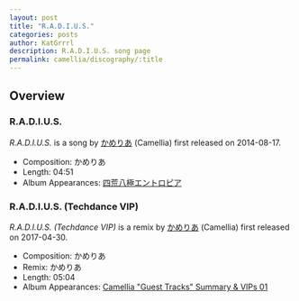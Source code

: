 ```yaml
---
layout: post
title: "R.A.D.I.U.S."
categories: posts
author: KatGrrrl
description: R.A.D.I.U.S. song page
permalink: camellia/discography/:title
---
```


## Overview

### R.A.D.I.U.S.

*R.A.D.I.U.S.* is a song by [かめりあ](/camellia) (Camellia) first released on 2014-08-17.

* Composition: かめりあ
* Length: 04:51
* Album Appearances: [四荒八極エントロピア](http://binzo.co/c86/)

### R.A.D.I.U.S. (Techdance VIP)

*R.A.D.I.U.S. (Techdance VIP)* is a remix by [かめりあ](/camellia) (Camellia) first released on 2017-04-30.

* Composition: かめりあ
* Remix: かめりあ
* Length: 05:04
* Album Appearances: [Camellia "Guest Tracks" Summary & VIPs 01](<{% link postsInclude/_posts/camellia/albums/Camellia-Guest-Tracks-Summary-VIPs-01/2023-12-20-Camellia-Guest-Tracks-Summary-VIPs-01.md %}>)
